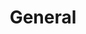 ---
layout: "redirect"
redirect: "/docs/general/initial-navigation.html"
title: "General"
mainPage: false
order: 1
---